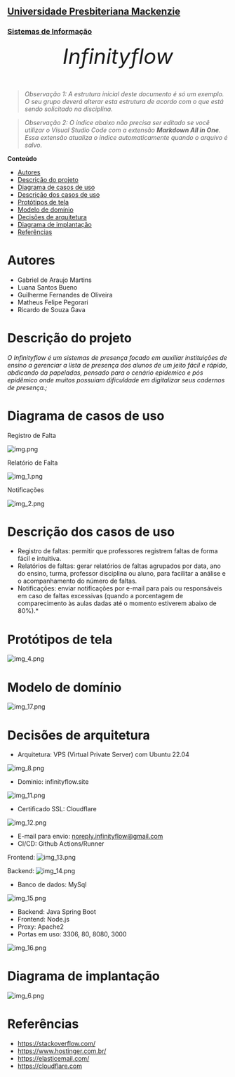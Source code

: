 <h2><a href= "https://www.mackenzie.br">Universidade Presbiteriana Mackenzie</a></h2>
<h3><a href= "https://www.mackenzie.br/graduacao/sao-paulo-higienopolis/sistemas-de-informacao">Sistemas de Informação</a></h3>


<font size="+12"><center>
*Infinityflow*
</center></font>

>*Observação 1: A estrutura inicial deste documento é só um exemplo. O seu grupo deverá alterar esta estrutura de acordo com o que está sendo solicitado na disciplina.*

>*Observação 2: O índice abaixo não precisa ser editado se você utilizar o Visual Studio Code com a extensão **Markdown All in One**. Essa extensão atualiza o índice automaticamente quando o arquivo é salvo.*

**Conteúdo**

- [Autores](#autores)
- [Descrição do projeto](#descrição-do-projeto)
- [Diagrama de casos de uso](#diagrama-de-casos-de-uso)
- [Descrição dos casos de uso](#descrição-dos-casos-de-uso)
- [Protótipos de tela](#protótipos-de-tela)
- [Modelo de domínio](#modelo-de-domínio)
- [Decisões de arquitetura](#decisões-de-arquitetura)
- [Diagrama de implantação](#diagrama-de-implantação)
- [Referências](#referências)


# Autores

* Gabriel de Araujo Martins
* Luana Santos Bueno
* Guilherme Fernandes de Oliveira
* Matheus Felipe Pegorari
* Ricardo de Souza Gava


# Descrição do projeto

*O Infinityflow é um sistemas de presença focado em auxiliar instituições de ensino a gerenciar a lista de presença dos alunos de um jeito fácil e rápido, abdicando da papeladas, pensado para o cenário epidemico e pós epidêmico onde muitos possuiam dificuldade em digitalizar seus cadernos de presença.;*

# Diagrama de casos de uso

Registro de Falta

![img.png](img.png)

Relatório de Falta

![img_1.png](img_1.png)

Notificações

![img_2.png](img_2.png)

# Descrição dos casos de uso


*   Registro de faltas: permitir que professores registrem faltas de forma fácil e intuitiva.
*   Relatórios de faltas: gerar relatórios de faltas agrupados por data, ano do ensino, turma, professor disciplina ou aluno, para facilitar a análise e o acompanhamento do número de faltas.
*   Notificações: enviar notificações por e-mail para pais ou responsáveis em caso de faltas excessivas (quando a porcentagem de comparecimento às aulas dadas até o momento estiverem abaixo de 80%).*

# Protótipos de tela

![img_4.png](img_4.png)

# Modelo de domínio

![img_17.png](img_17.png)

# Decisões de arquitetura

* Arquitetura: VPS (Virtual Private Server) com Ubuntu 22.04

![img_8.png](img_8.png)

* Dominio: infinityflow.site

![img_11.png](img_11.png)

* Certificado SSL: Cloudflare

![img_12.png](img_12.png)

* E-mail para envio: noreply.infinityflow@gmail.com
* CI/CD: Github Actions/Runner

Frontend:
![img_13.png](img_13.png)

Backend:
![img_14.png](img_14.png)

* Banco de dados: MySql

![img_15.png](img_15.png)

* Backend: Java Spring Boot
* Frontend: Node.js
* Proxy: Apache2
* Portas em uso: 3306, 80, 8080, 3000

![img_16.png](img_16.png)

# Diagrama de implantação

![img_6.png](img_6.png)

# Referências

* https://stackoverflow.com/
* https://www.hostinger.com.br/
* https://elasticemail.com/
* https://cloudflare.com
